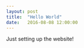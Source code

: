 ```yaml
---
layout: post
title:  "Hello World"
date:   2016-08-08 12:00:00
---
```


Just setting up the website!
